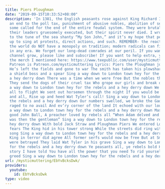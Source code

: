 ```yaml
---
title: Piers Ploughman
date: "2019-09-15T10:33:52+08:00"
description: 'In 1381, the English peasants rose against King Richard II, demanding
  an end to the poll tax, punishment of abusive nobles, abolition of serfdom, and
  some called for the end of the entire feudal system. They were brutally crushed,
  their leaders gruesomely executed, but their spirit never died. I wrote this ballad
  to the tune of the sea shanty “My Son John,” and it’s my hope that people pick it
  up to sing at protests, direct actions, and such. REMEMBER- the reactionaries of
  the world do NOT have a monopoly on tradition; modern radicals can find inspiration
  in any era. We forget our long-dead comrades at our peril. If you want to help the
  channel grow, please like and subscribe! If you want to help extra, you can find
  the merch I mentioned here: https://www.teepublic.com/user/mysticmuttering And my
  Patreon is Patreon.com/mysticmuttering Lyrics: Piers the Ploughman journeyed far
  He’s left the fields and gone to war The smith has taken his plowshare To forge
  a shield boss and a spear Sing a way down to London town hey for the rebels and
  a hey derry down There was a time when we were free But the nobles think we’re property
  They send the dogs of their cruel tax Who grope our girls and break our backs Sing
  a way down to London town hey for the rebels and a hey derry down We put the taxmen
  all to flight We sent out horsemen through the night If you would be free, for once
  and all, Rise up and heed Wat Tyler’s call! Sing a way down to London town hey for
  the rebels and a hey derry down Our numbers swelled, we broke the Gaols The nobles
  raged to no avail And ev’ry corner of the land It echoed with our loud demand Sing
  a way down to London town hey for the rebels and a hey derry down Mass was led by
  good John Ball, A preacher loved by rebels all “When Adam delved and Eve span Who
  was then the gentleman” Sing a way down to London town hey for the rebels and a
  hey derry down With bold Jack Straw and Ploughman Piers We entered London with no
  fears The King hid in his tower strong While the streets did ring with blood and
  song Sing a way down to London town hey for the rebels and a hey derry down The
  King in terror did agree All former serfs would now be free But at Smithfield, we
  were betrayed They laid Wat Tyler in his grave Sing a way down to London town hey
  for the rebels and a hey derry down Ye peasants all, ye rebels bold Heed well the
  story I have told You have all the power that you need To rid yourself of a tyrant’s
  greed Sing a way down to London town hey for the rebels and a hey derry down'
url: /mysticmuttering/EbYvBcksDwk/
providers:
  youtube:
    id: EbYvBcksDwk
type: video
---
```

